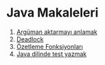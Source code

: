 # Java Makaleleri
1. [Argüman aktarmayı anlamak](arguman-aktarmayi-anlamak/arguman-aktarmayi-anlamak.md)
2. [Deadlock](deadlock/deadlock.md)
3. [Özetleme Fonksiyonları](ozetleme-fonksiyonlari/ozetleme-fonksiyonlari.md)
4. [Java dilinde test yazmak](java-dilinde-test-yazmak/java-dilinde-test-yazmak.md)
